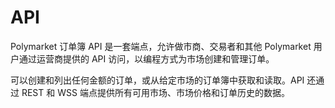 # API

Polymarket 订单簿 API 是一套端点，允许做市商、交易者和其他 Polymarket 用户通过运营商提供的 API 访问，以编程方式为市场创建和管理订单。

可以创建和列出任何金额的订单，或从给定市场的订单簿中获取和读取。API 还通过 REST 和 WSS 端点提供所有可用市场、市场价格和订单历史的数据。